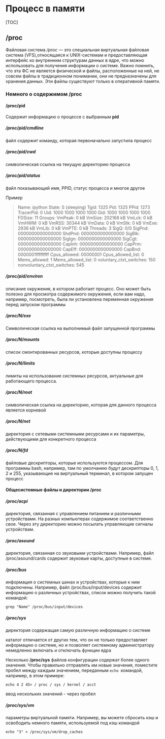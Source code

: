 # **Процесс в памяти**

[TOC]



## /proc

Файловая система */proc* — это специальная виртуальная файловая система (VFS),относящаяся к UNIX-системам и предоставляющая интерфейс ко внутренним структурам данных в ядре, что можно использовать для получения информации о системе. Важно помнить, что эта ФС не является физической и файлы, расположенные на ней, не совсем файлы в традиционном понимании, они не предназначены для хранения данных. Эти файлы существуют только в оперативной памяти.

### Немного о содержимом /proc

#### /proc/pid

Содержит информацию о процессе с выбранным **pid** 

##### /proc/pid/cmdline

файл содержит команду, которая первоначально запустила процесс

##### /proc/pid/cwd

символическая ссылка на текущую директорию процесса

##### /proc/pid/status

файл показывающий имя, PPID, статус процесса и многое другое

Пример

> Name:   ipython
> State:  S (sleeping)
> Tgid:   1325
> Pid:    1325
> PPid:   1273
> TracerPid:      0
> Uid:    1000    1000    1000    1000
> Gid:    1000    1000    1000    1000
> FDSize: 11
> Groups:
> VmPeak: 0 kB
> VmSize: 202168 kB
> VmLck:  0 kB
> VmHWM:  0 kB
> VmRSS:  30344 kB
> VmData: 0 kB
> VmStk:  0 kB
> VmExe:  2936 kB
> VmLib:  0 kB
> VmPTE:  0 kB
> Threads:        3
> SigQ:   0/0
> SigPnd: 0000000000000000
> ShdPnd: 0000000000000000
> SigBlk: 0000000000000000
> SigIgn: 0000000000000000
> SigCgt: 0000000000000000
> CapInh: 0000000000000000
> CapPrm: 0000000000000000
> CapEff: 0000000000000000
> CapBnd: 0000001fffffffff
> Cpus_allowed:   00000001
> Cpus_allowed_list:      0
> Mems_allowed:   1
> Mems_allowed_list:      0
> voluntary_ctxt_switches:        150
> nonvoluntary_ctxt_switches:     545

##### /proc/pid/environ

описание окружения, в котором работает процесс. Оно может быть полезно для просмотра содержимого окружения, если вам надо, например, посмотреть, была ли установлена переменная окружения перед запуском программы

##### /proc/N/exe

Символическая ссылка на выполнимый файл запущенной программы

##### /proc/N/mounts 

список смонтированных ресурсов, которые доступны процессу

##### /proc/N/limits

лимиты на использование системных ресурсов, актуальные для работающего процесса.

##### /proc/N/root 

символическая ссылка на директорию, которая для данного процесса является корневой

##### /proc/N/net

директория с cетевыми системными ресурсами и их параметры, действующими для конкретного процесса

##### /proc/N/fd

файловые дескрипторы, которые используются процессом. Для программы bash, например, там по умолчанию будут дескрипторы 0, 1, 2 и 255, указывающие на виртуальный терминал, в котором запущен процесс

#### Общесистемные файлы и директории /proc

##### /proc/acpi 

директория, связанная с управлением питанием и различными устройствами. На разных компьютерах содержимое соответственно свое. Через эту директорию можно посылать управляющие сигналы устройствам.

##### /proc/asound 

директория, связанная со звуковыми устройствами. Например, файл /proc/asound/cards содержит звуковые карты, доступные в системе.

##### /proc/bus 

информация о системных шинах и устройствах, которые к ним подключены. Например, файл /proc/bus/input/devices содержит информацию о различных устройствах, список можно получить такой командой:

`grep "Name" /proc/bus/input/devices`

##### /proc/sys 

директория содержащая самую различную информацию о системе

каталог отличается от других тем, что он не только предоставляет информацию о системе, но и позволяет системному администратору немедленно включать и отключать функции ядра

Несколько **/proc/sys** файлов конфигурации содержат более одного значения. Чтобы правильно отправлять им новые значения, поместите пробел между каждым значением, переданным `echo `командой, например, в этом примере:

`echo 4 2 45> / proc / sys / kernel / acct`

ввод нескольких значений - через пробел



##### /proc/sys/vm

параметры виртуальной памяти. Например, вы можете сбросить кэш и освободить немного памяти, используемой под кэш командой

`echo "3" > /proc/sys/vm/drop_caches`